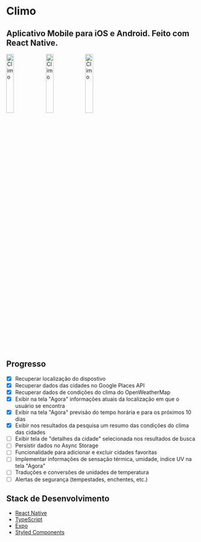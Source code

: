 # Climo 
## Aplicativo Mobile para iOS e Android. Feito com React Native.

<img src="https://i.imgur.com/7plHrza.png" width="20%" alt="Climo"/>
<img src="https://i.imgur.com/xFtwzUt.png" width="20%" alt="Climo"/>
<img src="https://i.imgur.com/Cx2r6fe.png" width="20%" alt="Climo"/>

## Progresso
- [x] Recuperar localização do dispostivo
- [x] Recuperar dados das cidades no Google Places API
- [x] Recuperar dados de condições do clima do OpenWeatherMap
- [x] Exibir na tela "Agora" informações atuais da localização em que o usuário se encontra
- [x] Exibir na tela "Agora" previsão do tempo horária e para os próximos 10 dias
- [x] Exibir nos resultados da pesquisa um resumo das condições do clima das cidades
- [ ] Exibir tela de "detalhes da cidade" selecionada nos resultados de busca
- [ ] Persistir dados no Async Storage
- [ ] Funcionalidade para adicionar e excluir cidades favoritas
- [ ] Implementar informações de sensação térmica, umidade, índice UV na tela "Agora" 
- [ ] Traduções e conversões de unidades de temperatura
- [ ] Alertas de segurança (tempestades, enchentes, etc.)

## Stack de Desenvolvimento
+ [React Native](https://reactnative.dev/)
+ [TypeScript](https://www.typescriptlang.org/)
+ [Expo](https://expo.io/)
+ [Styled Components](https://styled-components.com/)
